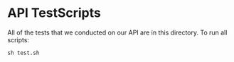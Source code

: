 # API TestScripts
  All of the tests that we conducted on our API are in this directory. To run all scripts:
  ```
  sh test.sh
  ```
